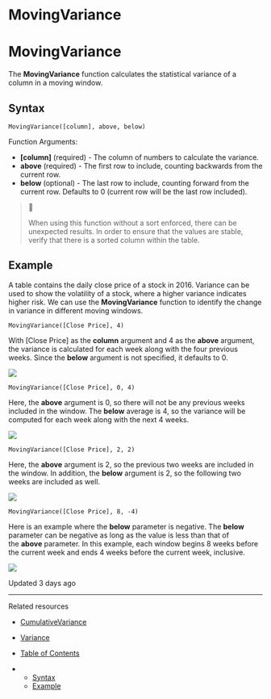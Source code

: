 # MovingVariance

# MovingVariance

The **MovingVariance** function calculates the statistical variance of a column in a moving window.

## Syntax

```
MovingVariance([column], above, below)
```

Function Arguments:

* **[column]** (required) - The column of numbers to calculate the variance.
* **above** (required) - The first row to include, counting backwards from the current row.
* **below** (optional) - The last row to include, counting forward from the current row. Defaults to 0 (current row will be the last row included).

> 📘
>
> When using this function without a sort enforced, there can be unexpected results. In order to ensure that the values are stable, verify that there is a sorted column within the table.

## Example

A table contains the daily close price of a stock in 2016. Variance can be used to show the volatility of a stock, where a higher variance indicates higher risk. We can use the **MovingVariance** function to identify the change in variance in different moving windows.

```
MovingVariance([Close Price], 4)
```

With [Close Price] as the **column** argument and 4 as the **above** argument, the variance is calculated for each week along with the four previous weeks. Since the **below** argument is not specified, it defaults to 0.

![](https://files.readme.io/0073df5-1.png)

```
MovingVariance([Close Price], 0, 4)
```

Here, the **above** argument is 0, so there will not be any previous weeks included in the window. The **below** average is 4, so the variance will be computed for each week along with the next 4 weeks.

![](https://files.readme.io/c74a6da-2.png)

```
MovingVariance([Close Price], 2, 2)
```

Here, the **above** argument is 2, so the previous two weeks are included in the window. In addition, the **below** argument is 2, so the following two weeks are included as well.

![](https://files.readme.io/b41073b-3.png)

```
MovingVariance([Close Price], 8, -4)
```

Here is an example where the **below** parameter is negative. The **below** parameter can be negative as long as the value is less than that of the **above** parameter. In this example, each window begins 8 weeks before the current week and ends 4 weeks before the current week, inclusive.

![](https://files.readme.io/f8c9e62-4.png)

Updated 3 days ago

---

Related resources

* [CumulativeVariance](/docs/cumulativevariance)
* [Variance](/docs/variance)

* [Table of Contents](#)
* + [Syntax](#syntax)
  + [Example](#example)